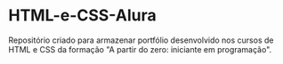 # HTML-e-CSS-Alura
Repositório criado para armazenar portfólio desenvolvido nos cursos de HTML e CSS da formação "A partir do zero: iniciante em programação".
